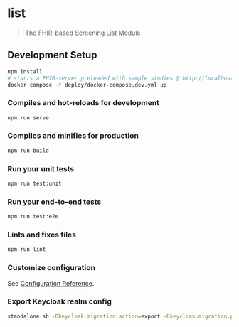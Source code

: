 # list

> The FHIR-based Screening List Module

## Development Setup

```sh
npm install
# starts a FHIR-server preloaded with sample studies @ http://localhost:8082/
docker-compose -f deploy/docker-compose.dev.yml up
```

### Compiles and hot-reloads for development

```sh
npm run serve
```

### Compiles and minifies for production

```sh
npm run build
```

### Run your unit tests

```sh
npm run test:unit
```

### Run your end-to-end tests

```sh
npm run test:e2e
```

### Lints and fixes files

```sh
npm run lint
```

### Customize configuration

See [Configuration Reference](https://cli.vuejs.org/config/).

### Export Keycloak realm config

```sh
standalone.sh -Dkeycloak.migration.action=export -Dkeycloak.migration.provider=singleFile -Dkeycloak.migration.file=/tmp/aio-export.json
```
